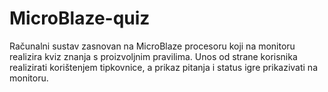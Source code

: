 # MicroBlaze-quiz

Računalni sustav zasnovan na MicroBlaze procesoru koji na monitoru realizira kviz znanja s proizvoljnim pravilima. Unos od strane  korisnika realizirati korištenjem tipkovnice, a prikaz pitanja i status igre prikazivati na  monitoru. 

